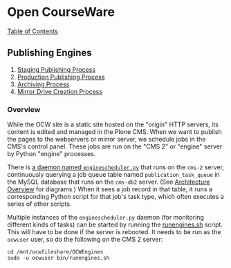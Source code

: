 # Open CourseWare

[Table of Contents](index.md)

## Publishing Engines

1. [Staging Publishing Process](engines_staging.md)
1. [Production Publishing Process](engines_production.md)
1. [Archiving Process](engines_archiving.md)
1. [Mirror Drive Creation Process](engines_mirror.md)

### Overview

While the OCW site is a static site hosted on the "origin" HTTP servers, its content is edited and managed in the Plone CMS. When we want to publish the pages to the webservers or mirror server, we schedule jobs in the CMS's control panel. These jobs are run on the "CMS 2" or "engine" server by Python "engine" processes.

There is [a daemon named `enginescheduler.py`](https://github.com/mitocw/ocwcms/blob/12b86a45ec537c07fd8dd25c0aa06fec8089f9d9/publishing/enginescheduler.py) that runs on the `cms-2` server, continuously querying a job queue table named `publication_task_queue` in the MySQL database that runs on the `cms-db2` server. (See [Architecture Overview](architecture_overview.md) for diagrams.) When it sees a job record in that table, it runs a corresponding Python script for that job's task type, which often executes a series of other scripts.

Multiple instances of the `enginescheduler.py` daemon (for monitoring different kinds of tasks) can be started by running the [runengines.sh](https://github.com/mitocw/ocwcms/blob/6d659af2e9a2d14678de90a8d5b18ca2905ec2da/publishing/bin/runengines.sh) script. This will have to be done if the server is rebooted. It needs to be run as the `ocwuser` user, so do the following on the CMS 2 server:

```
cd /mnt/ocwfileshare/OCWEngines
sudo -u ocwuser bin/runengines.sh
```
